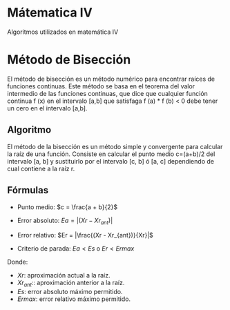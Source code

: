 # Mátematica IV
Algoritmos utilizados en matemática IV

# Método de Bisección

El método de bisección es un método numérico para encontrar raíces de funciones continuas. Este método se basa en el teorema del valor intermedio de las funciones continuas, que dice que cualquier función continua f (x) en el intervalo [a,b] que satisfaga f (a) * f (b) < 0 debe tener un cero en el intervalo [a,b].

## Algoritmo

El método de la bisección es un método simple y convergente para calcular la raíz de una función. Consiste en calcular el punto medio c=(a+b)/2 del intervalo [a, b] y sustituirlo por el intervalo [c, b] ó [a, c] dependiendo de cual contiene a la raíz r.

## Fórmulas

- Punto medio: $c = \frac{a + b}{2}$

- Error absoluto: $Ea = |(Xr - Xr_{ant})|$

- Error relativo: $Er = |\frac{(Xr - Xr_{ant})}{Xr}|$

- Criterio de parada: $Ea < Es$ o $Er < Ermax$

Donde:

- $Xr$: aproximación actual a la raíz.
- $Xr_{ant}$:: aproximación anterior a la raíz.
- $Es$: error absoluto máximo permitido.
- $Ermax$: error relativo máximo permitido.

